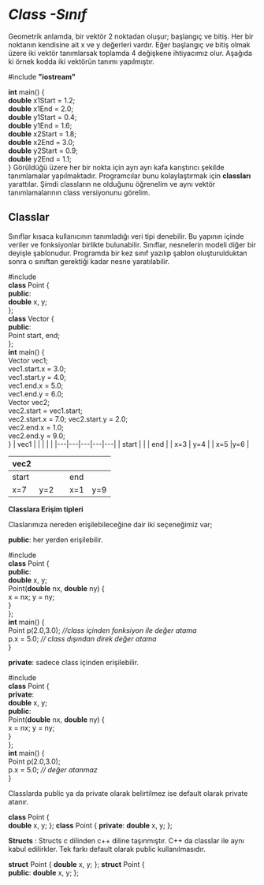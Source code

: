 

# *Class -Sınıf*



Geometrik anlamda, bir vektör 2 noktadan oluşur; başlangıç ve bitiş. Her bir noktanın kendisine ait x ve y değerleri vardır. Eğer başlangıç ve bitiş olmak üzere iki vektör tanımlarsak toplamda 4 değişkene ihtiyacımız olur. Aşağıda ki örnek kodda iki vektörün tanımı yapılmıştır.

#include **"iostream"**  

**int** main() {  
**double** x1Start = 1.2;  
**double** x1End = 2.0;  
**double** y1Start = 0.4;  
**double** y1End = 1.6;   
**double** x2Start = 1.8;  
**double** x2End = 3.0;  
**double** y2Start = 0.9;  
**double** y2End = 1.1;   
}
 Görüldüğü üzere her bir nokta için ayrı ayrı kafa karıştırıcı şekilde tanımlamalar yapılmaktadır. Programcılar bunu kolaylaştırmak için **classları** yarattılar. Şimdi classların ne olduğunu öğrenelim ve aynı vektör tanımlamalarının class versiyonunu görelim.   
## **Classlar**

Sınıflar kısaca kullanıcının tanımladığı veri tipi denebilir. Bu yapının içinde veriler ve fonksiyonlar birlikte bulunabilir. Sınıflar, nesnelerin modeli diğer bir deyişle şablonudur. Programda bir kez sınıf yazılıp şablon oluşturulduktan sonra o sınıftan gerektiği kadar nesne yaratılabilir. 

#include **<iostream>**  
**class** Point {  
**public**:  
**double** x, y;  
};  
**class** Vector {  
**public**:  
Point start, end;  
};  
**int** main() {  
Vector vec1;  
vec1.start.x = 3.0;  
vec1.start.y = 4.0;  
vec1.end.x = 5.0;  
vec1.end.y = 6.0;  
Vector vec2;  
vec2.start = vec1.start;  
vec2.start.x = 7.0;
vec2.start.y = 2.0;  
vec2.end.x = 1.0;  
vec2.end.y = 9.0;  
}
| vec1  |   |   |   |   |
|---|---|---|---|---|
|   start |   | | end  |
| x=3  |  y=4 |   |  x=5 |y=6  |

| vec2  |   |   |   |   |
|---|---|---|---|---|
|   start |   | | end  |
| x=7  |  y=2 |   |  x=1 |y=9 |



**Classlara Erişim tipleri**

Claslarımıza nereden erişilebileceğine dair iki seçeneğimiz var;

**public**: her yerden erişilebilir.

#include **<iostream>**  
**class** Point {  
**public**:  
**double** x, y;  
Point(**double** nx, **double** ny) {  
x = nx; y = ny;  
}  
};  
**int** main() {  
Point p(2.0,3.0); _//class içinden fonksiyon ile değer atama_  
p.x = 5.0; _// class dışından direk değer atama_  
}

**private**: sadece class içinden erişilebilir.

#include **<iostream>**  
**class** Point {  
**private**:  
**double** x, y;  
**public**:  
Point(**double** nx, **double** ny) {  
x = nx; y = ny;  
}  
};  
**int** main() {  
Point p(2.0,3.0);  
p.x = 5.0;  _// değer atanmaz_  
}

Classlarda public ya da private olarak belirtilmez ise default olarak private atanır.

**class** Point {  
**double** x, y; 
}; 
**class** Point { 
 **private**: 
 **double** x, y;
};

**Structs** : Structs c dilinden c++ diline taşınmıştır. C++ da classlar ile aynı kabul edilirkler. Tek farkı default olarak public kullanılmasıdır.

**struct** Point { 
**double** x, y; 
};
**struct** Point {  
**public**:
 **double** x, y;
};
```